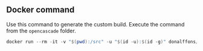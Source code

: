 ## Docker command
Use this command to generate the custom build. Execute the command from the ```opencascade``` folder.

```powershell
docker run --rm -it -v "$(pwd):/src" -u "$(id -u):$(id -g)" donalffons/opencascade.js occt-custom-build.yml
```